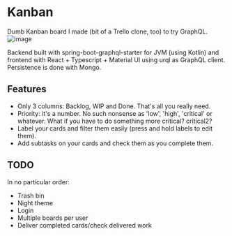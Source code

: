 Kanban
===

Dumb Kanban board I made (bit of a Trello clone, too) to try GraphQL.
![image](https://user-images.githubusercontent.com/31170385/152054098-2c920076-c1c6-44f5-9f3b-d8111a89d4e0.png)

Backend built with spring-boot-graphql-starter for JVM (using Kotlin) and frontend with React + Typescript + Material UI using urql as GraphQL client. Persistence is done with Mongo.

## Features

* Only 3 columns: Backlog, WIP and Done. That's all you really need.
* Priority: it's a number. No such nonsense as 'low', 'high', 'critical' or whatever. What if you have to do something more critical? critical2?
* Label your cards and filter them easily (press and hold labels to edit them).
* Add subtasks on your cards and check them as you complete them.

## TODO

In no particular order:

* Trash bin
* Night theme
* Login
* Multiple boards per user
* Deliver completed cards/check delivered work
